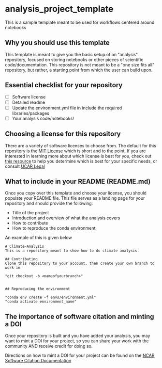 # analysis_project_template
This is a sample template meant to be used for workflows centered around notebooks

## Why you should use this template
This template is meant to give you the basic setup of an "analysis" repository, focused on storing notebooks or other pieces of scientific code/documentation. This repository is not meant to be a "one size fits all" repository, but rather, a starting point from which the user can build upon.

## Essential checklist for your repository
- [ ] Software license
- [ ] Detailed readme
- [ ] Update the environment.yml file in include the required libraries/packages
- [ ] Your analysis code/notebooks!

## Choosing a license for this repository
There are a variety of software licenses to choose from. The default for this
repository is the [MIT License](https://opensource.org/licenses/MIT) which is short
and to the point. If you are interested in learning more about which license is
best for you, check out [this resource](https://choosealicense.com/) to help you
determine which is best for your specific needs, or consult [UCAR Legal](https://internal.ucar.edu/counsel/about)

## What to include in your README (README.md)
Once you copy over this template and choose your license, you should populate your README file. This file serves as a landing page for your repository and should provide the following:
- Title of the project
- Introduction and overview of what the analysis covers
- How to contribute
- How to reproduce the conda environment

An example of this is given below
```
# Climate-Analysis
This is a repository meant to show how to do climate analysis.

## Contributing
Clone this repository to your account, then create your own branch to work in

"git checkout -b <nameofyourbranch>"


## Reproducing the environment

"conda env create -f envs/environment.yml"
"conda activate environment_name"

```

## The importance of software citation and minting a DOI
Once your repository is built and you have added your analysis, you may want to mint a DOI for your project, so you can share your work with the community AND receive credit for doing so.

Directions on how to mint a DOI for your project can be found on the [NCAR Software Citation Documentation](https://ncar.github.io/software-citation/pages/recommendation/mint-doi.html)
